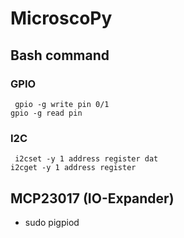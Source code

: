 # MicroscoPy


## Bash command
### GPIO
``` gpio -g write pin 0/1``` <br>
``` gpio -g read pin ```

### I2C
``` i2cset -y 1 address register dat``` <br>
``` i2cget -y 1 address register ```

## MCP23017 (IO-Expander)
* sudo pigpiod


